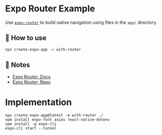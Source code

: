 # Expo Router Example

Use [`expo-router`](https://expo.github.io/router) to build native navigation using files in the `app/` directory.

## 🚀 How to use

```sh
npx create-expo-app -e with-router
```

## 📝 Notes

- [Expo Router: Docs](https://expo.github.io/router)
- [Expo Router: Repo](https://github.com/expo/router)

# Implementation 

```
npx create-expo-app@latest -e with-router ./
npm install expo-font axios react-native-dotenv
npm install -g expo-cli
expo-cli start --tunnel
```
